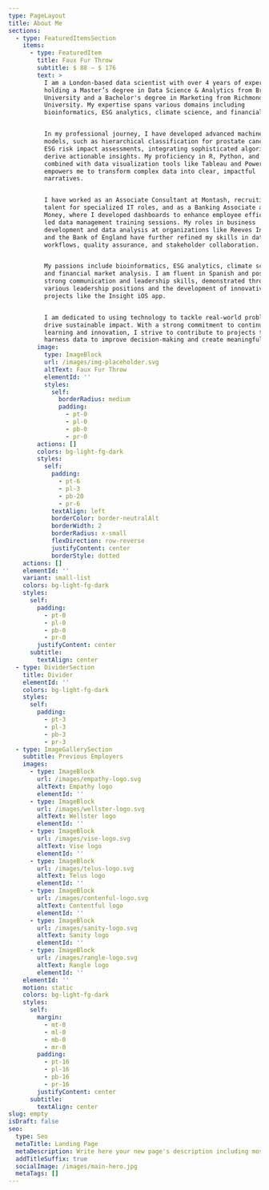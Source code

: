```yaml
---
type: PageLayout
title: About Me
sections:
  - type: FeaturedItemsSection
    items:
      - type: FeaturedItem
        title: Faux Fur Throw
        subtitle: $ 88 – $ 176
        text: >
          I am a London-based data scientist with over 4 years of experience,
          holding a Master’s degree in Data Science & Analytics from Brunel
          University and a Bachelor's degree in Marketing from Richmond American
          University. My expertise spans various domains including
          bioinformatics, ESG analytics, climate science, and financial markets.


          In my professional journey, I have developed advanced machine learning
          models, such as hierarchical classification for prostate cancer and
          ESG risk impact assessments, integrating sophisticated algorithms to
          derive actionable insights. My proficiency in R, Python, and MySQL,
          combined with data visualization tools like Tableau and Power BI,
          empowers me to transform complex data into clear, impactful
          narratives.


          I have worked as an Associate Consultant at Montash, recruiting top
          talent for specialized IT roles, and as a Banking Associate at Virgin
          Money, where I developed dashboards to enhance employee efficiency and
          led data management training sessions. My roles in business
          development and data analysis at organizations like Reeves Independent
          and the Bank of England have further refined my skills in data
          workflows, quality assurance, and stakeholder collaboration.


          My passions include bioinformatics, ESG analytics, climate science,
          and financial market analysis. I am fluent in Spanish and possess
          strong communication and leadership skills, demonstrated through
          various leadership positions and the development of innovative
          projects like the Insight iOS app.


          I am dedicated to using technology to tackle real-world problems and
          drive sustainable impact. With a strong commitment to continuous
          learning and innovation, I strive to contribute to projects that
          harness data to improve decision-making and create meaningful change.
        image:
          type: ImageBlock
          url: /images/img-placeholder.svg
          altText: Faux Fur Throw
          elementId: ''
          styles:
            self:
              borderRadius: medium
              padding:
                - pt-0
                - pl-0
                - pb-0
                - pr-0
        actions: []
        colors: bg-light-fg-dark
        styles:
          self:
            padding:
              - pt-6
              - pl-3
              - pb-20
              - pr-6
            textAlign: left
            borderColor: border-neutralAlt
            borderWidth: 2
            borderRadius: x-small
            flexDirection: row-reverse
            justifyContent: center
            borderStyle: dotted
    actions: []
    elementId: ''
    variant: small-list
    colors: bg-light-fg-dark
    styles:
      self:
        padding:
          - pt-0
          - pl-0
          - pb-0
          - pr-0
        justifyContent: center
      subtitle:
        textAlign: center
  - type: DividerSection
    title: Divider
    elementId: ''
    colors: bg-light-fg-dark
    styles:
      self:
        padding:
          - pt-3
          - pl-3
          - pb-3
          - pr-3
  - type: ImageGallerySection
    subtitle: Previous Employers
    images:
      - type: ImageBlock
        url: /images/empathy-logo.svg
        altText: Empathy logo
        elementId: ''
      - type: ImageBlock
        url: /images/wellster-logo.svg
        altText: Wellster logo
        elementId: ''
      - type: ImageBlock
        url: /images/vise-logo.svg
        altText: Vise logo
        elementId: ''
      - type: ImageBlock
        url: /images/telus-logo.svg
        altText: Telus logo
        elementId: ''
      - type: ImageBlock
        url: /images/contenful-logo.svg
        altText: Contentful logo
        elementId: ''
      - type: ImageBlock
        url: /images/sanity-logo.svg
        altText: Sanity logo
        elementId: ''
      - type: ImageBlock
        url: /images/rangle-logo.svg
        altText: Rangle logo
        elementId: ''
    elementId: ''
    motion: static
    colors: bg-light-fg-dark
    styles:
      self:
        margin:
          - mt-0
          - ml-0
          - mb-0
          - mr-0
        padding:
          - pt-16
          - pl-16
          - pb-16
          - pr-16
        justifyContent: center
      subtitle:
        textAlign: center
slug: empty
isDraft: false
seo:
  type: Seo
  metaTitle: Landing Page
  metaDescription: Write here your new page's description including most relevant keywords.
  addTitleSuffix: true
  socialImage: /images/main-hero.jpg
  metaTags: []
---
```

